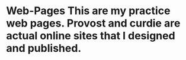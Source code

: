 # Web-Pages This are my practice web pages. Provost and curdie are actual online sites that I designed and published.

